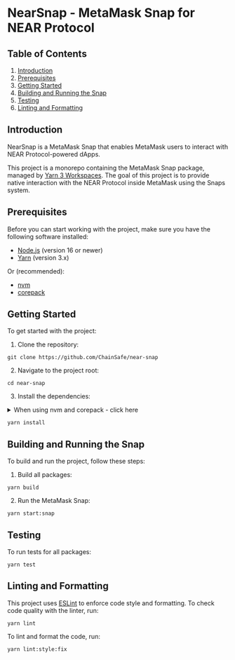 # NearSnap - MetaMask Snap for NEAR Protocol

## Table of Contents

1. [Introduction](#introduction)
2. [Prerequisites](#prerequisites)
3. [Getting Started](#getting-started)
4. [Building and Running the Snap](#building-and-running-the-snap)
5. [Testing](#testing)
6. [Linting and Formatting](#linting-and-formatting)

<a name="introduction"></a>
## Introduction

NearSnap is a MetaMask Snap that enables MetaMask users to interact with NEAR Protocol-powered dApps.

This project is a monorepo containing the MetaMask Snap package, managed by [Yarn 3 Workspaces](https://yarnpkg.com/features/workspaces). The goal of this project is to provide native interaction with the NEAR Protocol inside MetaMask using the Snaps system.

<a name="prerequisites"></a>
## Prerequisites

Before you can start working with the project, make sure you have the following software installed:

- [Node.js](https://nodejs.org/) (version 16 or newer)
- [Yarn](https://yarnpkg.com/) (version 3.x)

Or (recommended):

- [nvm](https://github.com/nvm-sh/nvm)
- [corepack](https://github.com/nodejs/corepack)

<a name="getting-started"></a>
## Getting Started

To get started with the project:

1. Clone the repository:

```shell
git clone https://github.com/ChainSafe/near-snap
```

2. Navigate to the project root:

```shell
cd near-snap
```

3. Install the dependencies:

<details>
    <summary>When using nvm and corepack - click here</summary>

    nvm use
    corepack enable

</details>

```shell
yarn install
```

<a name="building-and-running-the-snap"></a>
## Building and Running the Snap

To build and run the project, follow these steps:

1. Build all packages:

```shell
yarn build
```

2. Run the MetaMask Snap:

```shell
yarn start:snap
```

<a name="testing"></a>
## Testing

To run tests for all packages:

```shell
yarn test
```

<a name="linting-and-formatting"></a>
## Linting and Formatting

This project uses [ESLint](https://eslint.org/) to enforce code style and formatting. To check code quality with the linter, run:

```shell
yarn lint
```

To lint and format the code, run:

```shell
yarn lint:style:fix
```
